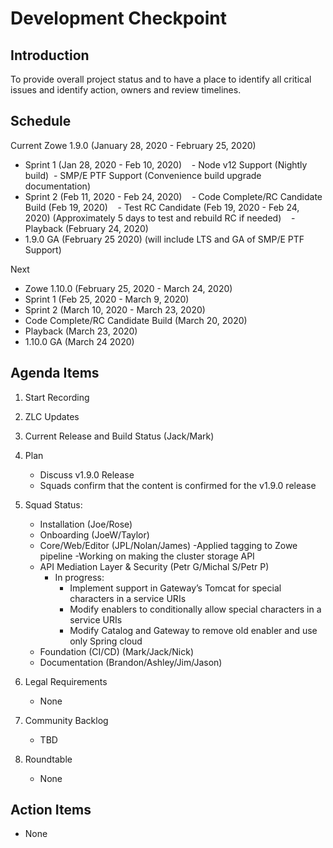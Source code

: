 # Development Checkpoint

Introduction
------------
To provide overall project status and to have a place to identify all critical issues and identify action, owners and review timelines.

Schedule
--------

Current
Zowe 1.9.0 (January 28, 2020 - February 25, 2020)
- Sprint 1 (Jan 28, 2020 - Feb 10, 2020)
   - Node v12 Support (Nightly build)
   - SMP/E PTF Support (Convenience build upgrade documentation)
- Sprint 2 (Feb 11, 2020 - Feb 24, 2020)
   - Code Complete/RC Candidate Build (Feb 19, 2020)
   - Test RC Candidate (Feb 19, 2020 - Feb 24, 2020) (Approximately 5 days to test and rebuild RC if needed)
   - Playback (February 24, 2020)
- 1.9.0 GA (February 25 2020) (will include LTS and GA of SMP/E PTF Support)

Next
- Zowe 1.10.0 (February 25, 2020 - March 24, 2020)
- Sprint 1 (Feb 25, 2020 - March 9, 2020)
- Sprint 2 (March 10, 2020 - March 23, 2020)
 - Code Complete/RC Candidate Build (March 20, 2020)
 - Playback (March 23, 2020)
- 1.10.0 GA (March 24 2020)

Agenda Items
------------
1. Start Recording
2. ZLC Updates
3. Current Release and Build Status (Jack/Mark)
4. Plan
     - Discuss v1.9.0 Release
     - Squads confirm that the content is confirmed for the v1.9.0 release
5. Squad Status:
    - Installation (Joe/Rose)
    - Onboarding (JoeW/Taylor)
    - Core/Web/Editor (JPL/Nolan/James)
      -Applied tagging to Zowe pipeline
      -Working on making the cluster storage API
    - API Mediation Layer & Security (Petr G/Michal S/Petr P)
      - In progress:
        - Implement support in Gateway’s Tomcat for special characters in a service URIs      
        - Modify enablers to conditionally allow special characters in a service URIs            
        - Modify Catalog and Gateway to remove old enabler and use only Spring cloud
    - Foundation (CI/CD) (Mark/Jack/Nick)
    - Documentation (Brandon/Ashley/Jim/Jason)

6. Legal Requirements
    - None

7. Community Backlog
    - TBD
8. Roundtable
    - None

Action Items
------------
- None
